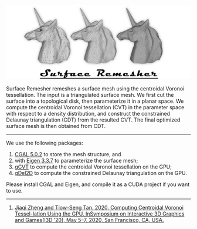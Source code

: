 <p align="center">
  <img src="picture/_.jpg">
</p>
Surface Remesher remeshes a surface mesh using the centroidal Voronoi tessellation. The input is a triangulated surface mesh. We first cut the surface into a topological disk, then parameterize it in a planar space. We compute the centroidal Voronoi tessellation (CVT) in the parameter space with respect to a density distribution, and construct the constrained Delaunay triangulation (CDT) from the resulted CVT. The final optimized surface mesh is then obtained from CDT.

---

We use the following packages:

1. [CGAL 5.0.2](https://www.cgal.org) to store the mesh structure, and
2. with [Eigen 3.3.7](http://eigen.tuxfamily.org) to parameterize the surface mesh;
3. [gCVT](https://www.comp.nus.edu.sg/~tants/cvt.html) to compute the centroidal Voronoi tessellation on the GPU;
4. [gDel2D](https://www.comp.nus.edu.sg/~tants/gdel3d.html) to compute the constrained Delaunay triangulation on the GPU.

Please install CGAL and Eigen, and compile it as a CUDA project if you want to use.

---

1. [Jiaqi Zheng and Tiow-Seng Tan. 2020. Computing Centroidal Voronoi Tessel-lation Using the GPU. InSymposium on Interactive 3D Graphics and Games(I3D ’20), May 5–7, 2020, San Francisco, CA, USA.](https://doi.org/10.1145/3384382.3384520)
